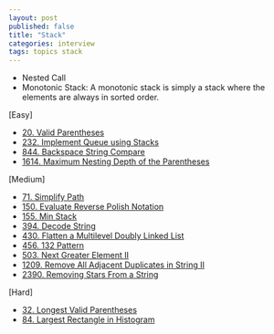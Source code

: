 ```yaml
---
layout: post
published: false
title: "Stack"
categories: interview
tags: topics stack
---
```


- Nested Call
- Monotonic Stack: A monotonic stack is simply a stack where the elements are always in sorted order.

[Easy]
- [20. Valid Parentheses](/interview/2023/02/20/valid-parentheses/)
- [232. Implement Queue using Stacks](/interview/2023/04/30/implement-queue-using-stacks/)
- [844. Backspace String Compare](/interview/2023/07/08/backspace-string-compare/)
- [1614. Maximum Nesting Depth of the Parentheses](/interview/2023/07/08/maximum-nesting-depth-of-the-parentheses/)

[Medium]
- [71. Simplify Path](/interview/2023/07/08//simplify-path/)
- [150. Evaluate Reverse Polish Notation](/interview/2023/05/21/evaluate-reverse-polish-notation/)
- [155. Min Stack](/interview/2023/04/16/min-stack/)
- [394. Decode String](/interview/2023/05/21/decode-string/)
- [430. Flatten a Multilevel Doubly Linked List](/interview/2023/05/22/flatten-a-multilevel-doubly-linked-list/)
- [456. 132 Pattern](/interview/2023/05/21/132-pattern/)
- [503. Next Greater Element II](/interview/2023/05/08/next-greater-element-ii/)
- [1209. Remove All Adjacent Duplicates in String II](/interview/2023/04/21/remove-all-adjacent-duplicates-in-string-ii/)
- [2390. Removing Stars From a String](/interview/2023/05/21/removing-stars-from-a-string/)

[Hard]
- [32. Longest Valid Parentheses](/interview/2023/05/21/longest-valid-parentheses/)
- [84. Largest Rectangle in Histogram](/interview/2023/05/21/largest-rectangle-in-histogram/)